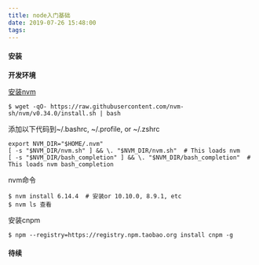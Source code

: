 ```yaml
---
title: node入门基础
date: 2019-07-26 15:48:00
tags:
---
```

#### 安装

**开发环境**

[安装nvm](https://github.com/nvm-sh/nvm)

```shell
$ wget -qO- https://raw.githubusercontent.com/nvm-sh/nvm/v0.34.0/install.sh | bash
```

添加以下代码到~/.bashrc, ~/.profile, or ~/.zshrc

```shell
export NVM_DIR="$HOME/.nvm"
[ -s "$NVM_DIR/nvm.sh" ] && \. "$NVM_DIR/nvm.sh"  # This loads nvm
[ -s "$NVM_DIR/bash_completion" ] && \. "$NVM_DIR/bash_completion"  # This loads nvm bash_completion
```

nvm命令
```shell
$ nvm install 6.14.4  # 安装or 10.10.0, 8.9.1, etc
$ nvm ls 查看
```

安装cnpm
```shell
$ npm --registry=https://registry.npm.taobao.org install cnpm -g
```

#### 待续